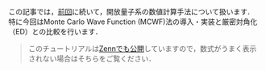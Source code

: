 この記事では，[前回](https://zenn.dev/hiromu_ushihara/articles/db67c435b9b95b)に続いて，開放量子系の数値計算手法について扱います．
特に今回はMonte Carlo Wave Function (MCWF)法の導入・実装と厳密対角化（ED）との比較を行います．

> このチュートリアルは[Zennでも公開](https://zenn.dev/hiromu_ushihara/articles/db67c435b9b95b)していますので，数式がうまく表示されない場合はそちらをご覧ください．

## 

